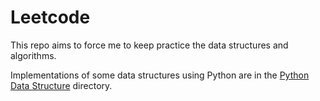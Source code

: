 # Leetcode

This repo aims to force me to keep practice the data structures and algorithms.

Implementations of some data structures using Python are in the [Python Data Structure](https://github.com/zengzhanhang/Leetcode/tree/master/Python%20Data%20Structure) directory.
